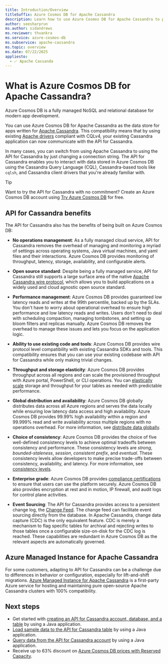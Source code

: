 ```yaml
---
title: Introduction/Overview
titleSuffix: Azure Cosmos DB for Apache Cassandra
description: Learn how to use Azure Cosmos DB for Apache Cassandra to power existing and new applications with Cassandra drivers and CQL.
author: seesharprun
ms.author: sidandrews
ms.reviewer: thvankra
ms.service: azure-cosmos-db
ms.subservice: apache-cassandra
ms.topic: overview
ms.date: 07/22/2025
appliesto:
  - ✅ Apache Cassanda
---
```


# What is Azure Cosmos DB for Apache Cassandra?

Azure Cosmos DB is a fully managed NoSQL and relational database for modern app development.

You can use Azure Cosmos DB for Apache Cassandra as the data store for apps written for [Apache Cassandra](https://cassandra.apache.org). This compatibility means that by using existing [Apache drivers](https://cassandra.apache.org/doc/stable/cassandra/getting-started/drivers.html) compliant with CQLv4, your existing Cassandra application can now communicate with the API for Cassandra. 

In many cases, you can switch from using Apache Cassandra to using the API for Cassandra by just changing a connection string. The API for Cassandra enables you to interact with data stored in Azure Cosmos DB using the Cassandra Query Language (CQL), Cassandra-based tools like `cqlsh`, and Cassandra client drivers that you're already familiar with.

> [!TIP]
> Want to try the API for Cassandra with no commitment? Create an Azure Cosmos DB account using [Try Azure Cosmos DB](../try-free.md) for free.

## API for Cassandra benefits

The API for Cassandra also has the benefits of being built on Azure Cosmos DB:

- **No operations management**: As a fully managed cloud service, API for Cassandra removes the overhead of managing and monitoring a myriad of settings across operating systems, Java virtual machines, and yaml files and their interactions. Azure Cosmos DB provides monitoring of throughput, latency, storage, availability, and configurable alerts.

- **Open source standard**: Despite being a fully managed service, API for Cassandra still supports a large surface area of the native [Apache Cassandra wire protocol](support.md), which allows you to build applications on a widely used and cloud agnostic open source standard.

- **Performance management**: Azure Cosmos DB provides guaranteed low latency reads and writes at the 99th percentile, backed up by the SLAs. You don't have to worry about operational overhead to ensure high performance and low latency reads and writes. Users don't need to deal with scheduling compaction, managing tombstones, and setting up bloom filters and replicas manually. Azure Cosmos DB removes the overhead to manage these issues and lets you focus on the application logic.

- **Ability to use existing code and tools**: Azure Cosmos DB provides wire protocol level compatibility with existing Cassandra SDKs and tools. This compatibility ensures that you can use your existing codebase with API for Cassandra while only making trivial changes.

- **Throughput and storage elasticity**: Azure Cosmos DB provides throughput across all regions and can scale the provisioned throughput with Azure portal, PowerShell, or CLI operations. You can [elastically scale](scale-account-throughput.md) storage and throughput for your tables as needed with predictable performance.

- **Global distribution and availability**: Azure Cosmos DB globally distributes data across all Azure regions and serves the data locally while ensuring low latency data access and high availability. Azure Cosmos DB provides 99.99% high availability within a region and 99.999% read and write availability across multiple regions with no operations overhead. For more information, see [distribute data globally](../distribute-data-globally.md).

- **Choice of consistency**: Azure Cosmos DB provides the choice of five well-defined consistency levels to achieve optimal tradeoffs between consistency and performance. These consistency levels are *strong*, *bounded-staleness*, *session*, *consistent prefix*, and *eventual*. These consistency levels allow developers to make precise trade-offs between consistency, availability, and latency. For more information, see [consistency levels](../consistency-levels.md).

- **Enterprise grade**: Azure Cosmos DB provides [compliance certifications](https://www.microsoft.com/trust-center) to ensure that users can use the platform securely. Azure Cosmos DB also provides encryption at rest and in motion, IP firewall, and audit logs for control plane activities.

- **Event Sourcing**: The API for Cassandra provides access to a persistent change log, the [Change Feed](change-feed.md). The change feed can facilitate event sourcing directly from the database. In Apache Cassandra, change data capture (CDC) is the only equivalent feature. CDC is merely a mechanism to flag specific tables for archival and rejecting writes to those tables once a configurable size-on-disk for the CDC log is reached. These capabilities are redundant in Azure Cosmos DB as the relevant aspects are automatically governed.

## Azure Managed Instance for Apache Cassandra

For some customers, adapting to API for Cassandra can be a challenge due to differences in behavior or configuration, especially for lift-and-shift migrations. [Azure Managed Instance for Apache Cassandra](../../managed-instance-apache-cassandra/introduction.md) is a first-party Azure service for hosting and maintaining pure open-source Apache Cassandra clusters with 100% compatibility.

## Next steps

- Get started with [creating an API for Cassandra account, database, and a table](create-account-java.md) by using a Java application.
- [Load sample data to the API for Cassandra table](load-data-table.md) by using a Java application.
- [Query data from the API for Cassandra account](query-data.md) by using a Java application.
- Receive up to 63% discount on [Azure Cosmos DB prices with Reserved Capacity](../reserved-capacity.md).
